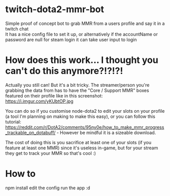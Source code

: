 # twitch-dota2-mmr-bot
Simple proof of concept bot to grab MMR from a users profile and say it in a twitch chat  
It has a nice config file to set it up, or alternatively if the accountName or password are null for steam login it can take user input to login

# How does this work... I thought you can't do this anymore?!?!?!
Actually you still can! But it's a bit tricky. The streamer/person you're grabbing the data from has to have the "Core / Support MMR" boxes featured on their profile like in this screenshot: https://i.imgur.com/yKUbtOP.jpg

You can do so if you customise node-dota2 to edit your slots on your profile (a tool I'm planning on making to make this easy), or you can follow this tutorial: https://reddit.com/r/DotA2/comments/95ny0e/how_to_make_mmr_progress_trackable_on_dotabuff/ - However be mindful it is a sizeable download.

The cost of doing this is you sacrifice at least one of your slots (if you feature at least one MMR) since it's useless in-game, but for your stream they get to track your MMR so that's cool :)

# How to
npm install
edit the config
run the app :d
